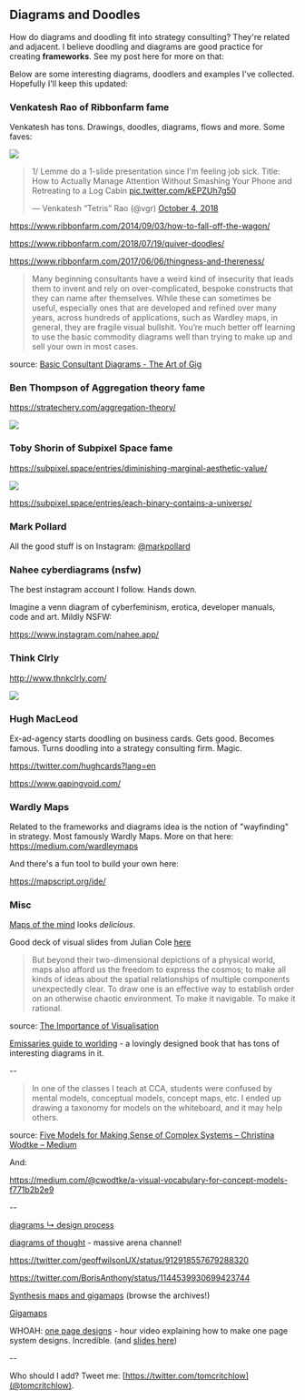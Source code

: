 ---
---

## Diagrams and Doodles

How do diagrams and doodling fit into strategy consulting? They're related and adjacent. I believe doodling and diagrams are good practice for creating **frameworks**. See my post here for more on that:

Below are some interesting diagrams, doodlers and examples I've collected. Hopefully I'll keep this updated:


### Venkatesh Rao of Ribbonfarm fame

Venkatesh has tons. Drawings, doodles, diagrams, flows and more. Some faves:

![](https://206hwf3fj4w52u3br03fi242-wpengine.netdna-ssl.com/wp-content/uploads/2017/08/pmclass.jpg)

<blockquote class="twitter-tweet" data-lang="en"><p lang="en" dir="ltr">1/ Lemme do a 1-slide presentation since I&#39;m feeling job sick. Title: How to Actually Manage Attention Without Smashing Your Phone and Retreating to a Log Cabin <a href="https://t.co/kEPZUh7g50">pic.twitter.com/kEPZUh7g50</a></p>&mdash; Venkatesh “Tetris” Rao (@vgr) <a href="https://twitter.com/vgr/status/1047925106423603200?ref_src=twsrc%5Etfw">October 4, 2018</a></blockquote>
<script async src="https://platform.twitter.com/widgets.js" charset="utf-8"></script>

<https://www.ribbonfarm.com/2014/09/03/how-to-fall-off-the-wagon/>

<https://www.ribbonfarm.com/2018/07/19/quiver-doodles/>

<https://www.ribbonfarm.com/2017/06/06/thingness-and-thereness/>

>Many beginning consultants have a weird kind of insecurity that leads them to invent and rely on over-complicated, bespoke constructs that they can name after themselves. While these can sometimes be useful, especially ones that are developed and refined over many years, across hundreds of applications, such as Wardley maps, in general, they are fragile visual bullshit. You’re much better off learning to use the basic commodity diagrams well than trying to make up and sell your own in most cases.

source: [Basic Consultant Diagrams - The Art of Gig](https://artofgig.substack.com/p/basic-consultant-diagrams)

### Ben Thompson of Aggregation theory fame

<https://stratechery.com/aggregation-theory/>

![](https://stratechery.com/wp-content/uploads/2017/09/Screen-Shot-2017-09-20-at-10.11.14-AM.png)

### Toby Shorin of Subpixel Space fame

<https://subpixel.space/entries/diminishing-marginal-aesthetic-value/>

![](https://subpixel.space/uploads/networkmodel-pre-internet.png)

<https://subpixel.space/entries/each-binary-contains-a-universe/>

### Mark Pollard

All the good stuff is on Instagram: [@markpollard](https://www.instagram.com/markpollard/?hl=en)

###  Nahee cyberdiagrams (nsfw)

The best instagram account I follow. Hands down.

Imagine a venn diagram of cyberfeminism, erotica, developer manuals, code and art. Mildly NSFW: 

<https://www.instagram.com/nahee.app/>

### Think Clrly

<http://www.thnkclrly.com/>

![](https://i1.wp.com/www.thnkclrly.com/wordpress/wp-content/uploads/2018/09/newsletter_704.jpg?w=1296)

### Hugh MacLeod

Ex-ad-agency starts doodling on business cards. Gets good. Becomes famous. Turns doodling into a strategy consulting firm. Magic.

<https://twitter.com/hughcards?lang=en>

<https://www.gapingvoid.com/>


### Wardly Maps

Related to the frameworks and diagrams idea is the notion of "wayfinding" in strategy. Most famously Wardly Maps. More on that here:
<https://medium.com/wardleymaps>

And there's a fun tool to build your own here:

<https://mapscript.org/ide/>

### Misc

[Maps of the mind](https://twitter.com/pieratt/status/1143183857925152768) looks *delicious*.

Good deck of visual slides from Julian Cole [here](https://docs.google.com/presentation/d/1oI91JTOIk4uZ36aXCCBWiSpYWFnSndQO5RRN8Txg2bc/edit#slide=id.g5543296f87_0_2519)

>But beyond their two-dimensional depictions of a physical world, maps also afford us the freedom to express the cosmos; to make all kinds of ideas about the spatial relationships of multiple components unexpectedly clear. To draw one is an effective way to establish order on an otherwise chaotic environment. To make it navigable. To make it rational.

source: [The Importance of Visualisation](http://www.richardingram.co.uk/2013/10/the-importance-of-visualisation/)

[Emissaries guide to worlding](https://serpentine-galleries.myshopify.com/products/coming-soon-ian-cheng-emissaries-guide-to-worlding) - a lovingly designed book that has tons of interesting diagrams in it.

--

>In one of the classes I teach at CCA, students were confused by mental models, conceptual models, concept maps, etc. I ended up drawing a taxonomy for models on the whiteboard, and it may help others.

source: [Five Models for Making Sense of Complex Systems – Christina Wodtke – Medium](https://medium.com/@cwodtke/five-models-for-making-sense-of-complex-systems-134be897b6b3)

And:

<https://medium.com/@cwodtke/a-visual-vocabulary-for-concept-models-f771b2b2e9>

--

[diagrams ↳ design process](https://www.are.na/justin-threlkeld/diagrams-design-process)

[diagrams of thought](https://www.are.na/martin-murphy/diagrams-of-thought) - massive arena channel!

<https://twitter.com/geoffwilsonUX/status/912918557679288320>

<https://twitter.com/BorisAnthony/status/1144539930699423744>

[Synthesis maps and gigamaps](https://slab.ocadu.ca/project/synthesis-maps-gigamaps) (browse the archives!)

[Gigamaps](https://www.systemsorienteddesign.net/index.php/giga-mapping/giga-mapping-samples)

WHOAH: [one page designs](https://www.gdcvault.com/play/1012356/One-Page) - hour video explaining how to make one page system designs. Incredible. (and [slides here](http://stonetronix.com/gdc-2010/))

--

Who should I add? Tweet me: [https://twitter.com/tomcritchlow](@tomcritchlow).


